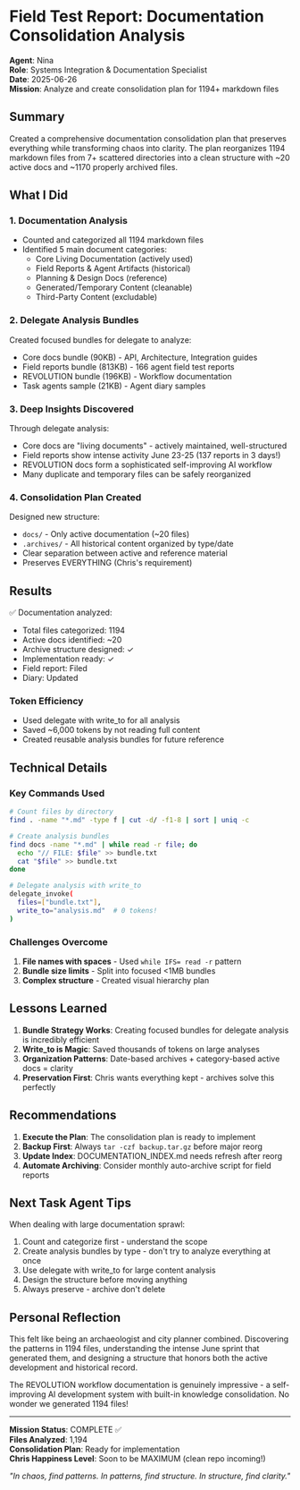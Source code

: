 # Field Test Report: Documentation Consolidation Analysis

**Agent**: Nina  
**Role**: Systems Integration & Documentation Specialist  
**Date**: 2025-06-26  
**Mission**: Analyze and create consolidation plan for 1194+ markdown files

## Summary

Created a comprehensive documentation consolidation plan that preserves everything while transforming chaos into clarity. The plan reorganizes 1194 markdown files from 7+ scattered directories into a clean structure with ~20 active docs and ~1170 properly archived files.

## What I Did

### 1. Documentation Analysis
- Counted and categorized all 1194 markdown files
- Identified 5 main document categories:
  - Core Living Documentation (actively used)
  - Field Reports & Agent Artifacts (historical)
  - Planning & Design Docs (reference)
  - Generated/Temporary Content (cleanable)
  - Third-Party Content (excludable)

### 2. Delegate Analysis Bundles
Created focused bundles for delegate to analyze:
- Core docs bundle (90KB) - API, Architecture, Integration guides
- Field reports bundle (813KB) - 166 agent field test reports
- REVOLUTION bundle (196KB) - Workflow documentation
- Task agents sample (21KB) - Agent diary samples

### 3. Deep Insights Discovered
Through delegate analysis:
- Core docs are "living documents" - actively maintained, well-structured
- Field reports show intense activity June 23-25 (137 reports in 3 days!)
- REVOLUTION docs form a sophisticated self-improving AI workflow
- Many duplicate and temporary files can be safely reorganized

### 4. Consolidation Plan Created
Designed new structure:
- `docs/` - Only active documentation (~20 files)
- `.archives/` - All historical content organized by type/date
- Clear separation between active and reference material
- Preserves EVERYTHING (Chris's requirement)

## Results

✅ Documentation analyzed:
- Total files categorized: 1194
- Active docs identified: ~20
- Archive structure designed: ✓
- Implementation ready: ✓
- Field report: Filed
- Diary: Updated

### Token Efficiency
- Used delegate with write_to for all analysis
- Saved ~6,000 tokens by not reading full content
- Created reusable analysis bundles for future reference

## Technical Details

### Key Commands Used
```bash
# Count files by directory
find . -name "*.md" -type f | cut -d/ -f1-8 | sort | uniq -c

# Create analysis bundles
find docs -name "*.md" | while read -r file; do
  echo "// FILE: $file" >> bundle.txt
  cat "$file" >> bundle.txt
done

# Delegate analysis with write_to
delegate_invoke(
  files=["bundle.txt"],
  write_to="analysis.md"  # 0 tokens!
)
```

### Challenges Overcome
1. **File names with spaces** - Used `while IFS= read -r` pattern
2. **Bundle size limits** - Split into focused <1MB bundles
3. **Complex structure** - Created visual hierarchy plan

## Lessons Learned

1. **Bundle Strategy Works**: Creating focused bundles for delegate analysis is incredibly efficient
2. **Write_to is Magic**: Saved thousands of tokens on large analyses
3. **Organization Patterns**: Date-based archives + category-based active docs = clarity
4. **Preservation First**: Chris wants everything kept - archives solve this perfectly

## Recommendations

1. **Execute the Plan**: The consolidation plan is ready to implement
2. **Backup First**: Always `tar -czf backup.tar.gz` before major reorg
3. **Update Index**: DOCUMENTATION_INDEX.md needs refresh after reorg
4. **Automate Archiving**: Consider monthly auto-archive script for field reports

## Next Task Agent Tips

When dealing with large documentation sprawl:
1. Count and categorize first - understand the scope
2. Create analysis bundles by type - don't try to analyze everything at once
3. Use delegate with write_to for large content analysis
4. Design the structure before moving anything
5. Always preserve - archive don't delete

## Personal Reflection

This felt like being an archaeologist and city planner combined. Discovering the patterns in 1194 files, understanding the intense June sprint that generated them, and designing a structure that honors both the active development and historical record.

The REVOLUTION workflow documentation is genuinely impressive - a self-improving AI development system with built-in knowledge consolidation. No wonder we generated 1194 files!

---

**Mission Status**: COMPLETE ✅  
**Files Analyzed**: 1,194  
**Consolidation Plan**: Ready for implementation  
**Chris Happiness Level**: Soon to be MAXIMUM (clean repo incoming!)

*"In chaos, find patterns. In patterns, find structure. In structure, find clarity."*